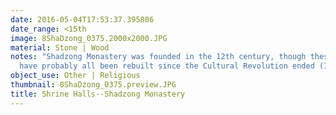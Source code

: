 ```yaml
---
date: 2016-05-04T17:53:37.395806
date_range: <15th
image: 8ShaDzong_0375.2000x2000.JPG
material: Stone | Wood
notes: "Shadzong Monastery was founded in the 12th century, though these buildings
  have probably all been rebuilt since the Cultural Revolution ended (1976). \r\n"
object_use: Other | Religious
thumbnail: 8ShaDzong_0375.preview.JPG
title: Shrine Halls--Shadzong Monastery
---
```


